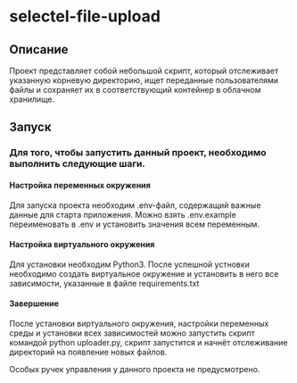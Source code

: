 # selectel-file-upload

## Описание

Проект представляет собой небольшой скрипт, который отслеживает указанную корневую директорию, ищет переданные пользователями файлы и сохраняет их в соответствующий контейнер в облачном хранилище.

## Запуск

### Для того, чтобы запустить данный проект, необходимо выполнить следующие шаги.

#### Настройка переменных окружения

Для запуска проекта необходим .env-файл, содержащий важные данные для старта приложения. Можно взять .env.example переименовать в .env и установить значения всем переменным.

#### Настройка виртуального окружения

Для установки необходим Python3. После успешной устновки необходимо создать виртуальное окружение и установить в него все зависимости, указанные в файле requirements.txt

#### Завершение

После установки виртуального окружения, настройки переменных среды и установки всех зависимостей можно запустить скрипт командой python uploader.py, скрипт запустится и начнёт отслеживание директорий на появление новых файлов.

Особых ручек управления у данного проекта не предусмотрено.